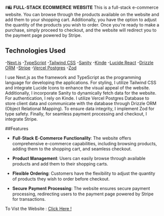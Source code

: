 #🛍️ 𝐅𝐔𝐋𝐋-𝐒𝐓𝐀𝐂𝐊 𝐄𝐂𝐎𝐌𝐌𝐄𝐑𝐂𝐄 𝐖𝐄𝐁𝐒𝐈𝐓𝐄 
This is a full-stack e-commerce website. You can browse through the products available on the website and add them to your shopping cart. Additionally, you have the option to adjust the quantity of the products you wish to order. Once you're ready to make a purchase, simply proceed to checkout, and the website will redirect you to the payment page powered by Stripe.

## Technologies Used 
-[Next.js](https://nextjs.org/blog/next-14-2)
-[TypeScript](https://www.typescriptlang.org/)
-[Tailwind CSS](https://tailwindcss.com/)
-[Sanity](https://www.sanity.io/)
-[Kinde](https://kinde.com/)
-[Lucide React](https://lucide.dev/icons/)
-[Drizzle ORM](https://orm.drizzle.team/)
-[Stripe](https://stripe.com/)
-[Vercel Postgres](https://vercel.com/)
-[Zod](https://zod.dev/)

I use Next.js as the framework and TypeScript as the programming language for developing the applications. For styling, I utilize Tailwind CSS and integrate Lucide Icons to enhance the visual appeal of the website. Additionally, I incorporate Sanity to dynamically fetch data for the website. For authentication, I rely on Kinde. I utilize Vercel Postgres Database to store client data and communicate with the database through Drizzle ORM (Object Relational Mapping). To ensure data integrity, I implement Zod for type safety. Finally, for seamless payment processing and checkout, I integrate Stripe.


##Features 
- 𝐅𝐮𝐥𝐥-𝐒𝐭𝐚𝐜𝐤 𝐄-𝐂𝐨𝐦𝐦𝐞𝐫𝐜𝐞 𝐅𝐮𝐧𝐜𝐭𝐢𝐨𝐧𝐚𝐥𝐢𝐭𝐲: The website offers comprehensive e-commerce capabilities, including browsing products, adding them to the shopping cart, and seamless checkout.

- 𝐏𝐫𝐨𝐝𝐮𝐜𝐭 𝐌𝐚𝐧𝐚𝐠𝐞𝐦𝐞𝐧𝐭: Users can easily browse through available products and add them to their shopping carts.

- 𝐅𝐥𝐞𝐱𝐢𝐛𝐥𝐞 𝐎𝐫𝐝𝐞𝐫𝐢𝐧𝐠: Customers have the flexibility to adjust the quantity of products they wish to order before checkout.

- 𝐒𝐞𝐜𝐮𝐫𝐞 𝐏𝐚𝐲𝐦𝐞𝐧𝐭 𝐏𝐫𝐨𝐜𝐞𝐬𝐬𝐢𝐧𝐠: The website ensures secure payment processing, redirecting users to the payment page powered by Stripe for transactions.


To Vist the Website : [Click Here !](https://shahmir-full-stack-ecommerce-website.vercel.app/)


